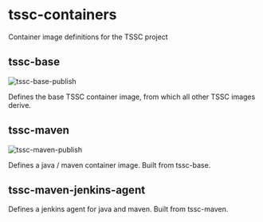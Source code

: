 # tssc-containers
Container image definitions for the TSSC project

## tssc-base
![tssc-base-publish](https://github.com/rhtconsulting/tssc-containers/workflows/tssc-base-publish/badge.svg?branch=master)

Defines the base TSSC container image, from which all other TSSC images derive.

## tssc-maven
![tssc-maven-publish](https://github.com/rhtconsulting/tssc-containers/workflows/tssc-maven-publish/badge.svg?branch=master)

Defines a java / maven container image. Built from tssc-base.

## tssc-maven-jenkins-agent
Defines a jenkins agent for java and maven. Built from tssc-maven.
